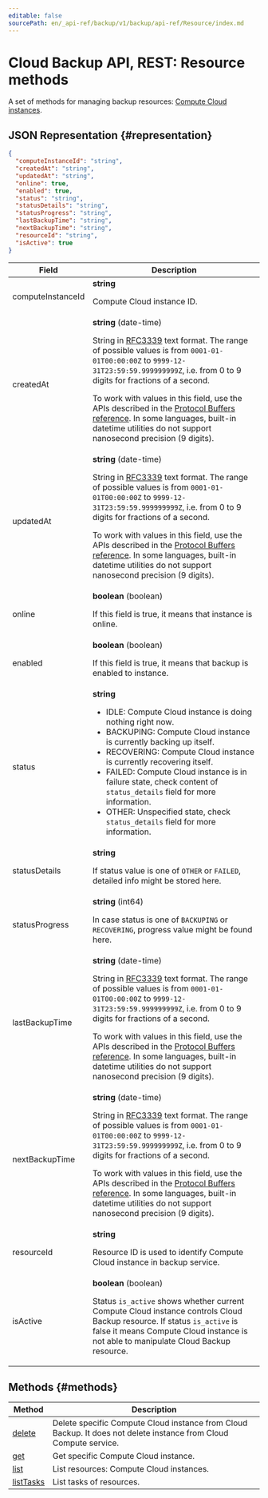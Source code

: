 ```yaml
---
editable: false
sourcePath: en/_api-ref/backup/v1/backup/api-ref/Resource/index.md
---
```


# Cloud Backup API, REST: Resource methods
A set of methods for managing backup resources: [Compute Cloud instances](/docs/backup/concepts/vm-connection#os).
## JSON Representation {#representation}
```json 
{
  "computeInstanceId": "string",
  "createdAt": "string",
  "updatedAt": "string",
  "online": true,
  "enabled": true,
  "status": "string",
  "statusDetails": "string",
  "statusProgress": "string",
  "lastBackupTime": "string",
  "nextBackupTime": "string",
  "resourceId": "string",
  "isActive": true
}
```
 
Field | Description
--- | ---
computeInstanceId | **string**<br><p>Compute Cloud instance ID.</p> 
createdAt | **string** (date-time)<br><p>String in <a href="https://www.ietf.org/rfc/rfc3339.txt">RFC3339</a> text format. The range of possible values is from ``0001-01-01T00:00:00Z`` to ``9999-12-31T23:59:59.999999999Z``, i.e. from 0 to 9 digits for fractions of a second.</p> <p>To work with values in this field, use the APIs described in the <a href="https://developers.google.com/protocol-buffers/docs/reference/overview">Protocol Buffers reference</a>. In some languages, built-in datetime utilities do not support nanosecond precision (9 digits).</p> 
updatedAt | **string** (date-time)<br><p>String in <a href="https://www.ietf.org/rfc/rfc3339.txt">RFC3339</a> text format. The range of possible values is from ``0001-01-01T00:00:00Z`` to ``9999-12-31T23:59:59.999999999Z``, i.e. from 0 to 9 digits for fractions of a second.</p> <p>To work with values in this field, use the APIs described in the <a href="https://developers.google.com/protocol-buffers/docs/reference/overview">Protocol Buffers reference</a>. In some languages, built-in datetime utilities do not support nanosecond precision (9 digits).</p> 
online | **boolean** (boolean)<br><p>If this field is true, it means that instance is online.</p> 
enabled | **boolean** (boolean)<br><p>If this field is true, it means that backup is enabled to instance.</p> 
status | **string**<br><ul> <li>IDLE: Compute Cloud instance is doing nothing right now.</li> <li>BACKUPING: Compute Cloud instance is currently backing up itself.</li> <li>RECOVERING: Compute Cloud instance is currently recovering itself.</li> <li>FAILED: Compute Cloud instance is in failure state, check content of ``status_details`` field for more information.</li> <li>OTHER: Unspecified state, check ``status_details`` field for more information.</li> </ul> 
statusDetails | **string**<br><p>If status value is one of ``OTHER`` or ``FAILED``, detailed info might be stored here.</p> 
statusProgress | **string** (int64)<br><p>In case status is one of ``BACKUPING`` or ``RECOVERING``, progress value might be found here.</p> 
lastBackupTime | **string** (date-time)<br><p>String in <a href="https://www.ietf.org/rfc/rfc3339.txt">RFC3339</a> text format. The range of possible values is from ``0001-01-01T00:00:00Z`` to ``9999-12-31T23:59:59.999999999Z``, i.e. from 0 to 9 digits for fractions of a second.</p> <p>To work with values in this field, use the APIs described in the <a href="https://developers.google.com/protocol-buffers/docs/reference/overview">Protocol Buffers reference</a>. In some languages, built-in datetime utilities do not support nanosecond precision (9 digits).</p> 
nextBackupTime | **string** (date-time)<br><p>String in <a href="https://www.ietf.org/rfc/rfc3339.txt">RFC3339</a> text format. The range of possible values is from ``0001-01-01T00:00:00Z`` to ``9999-12-31T23:59:59.999999999Z``, i.e. from 0 to 9 digits for fractions of a second.</p> <p>To work with values in this field, use the APIs described in the <a href="https://developers.google.com/protocol-buffers/docs/reference/overview">Protocol Buffers reference</a>. In some languages, built-in datetime utilities do not support nanosecond precision (9 digits).</p> 
resourceId | **string**<br><p>Resource ID is used to identify Compute Cloud instance in backup service.</p> 
isActive | **boolean** (boolean)<br><p>Status ``is_active`` shows whether current Compute Cloud instance controls Cloud Backup resource. If status ``is_active`` is false it means Compute Cloud instance is not able to manipulate Cloud Backup resource.</p> 

## Methods {#methods}
Method | Description
--- | ---
[delete](delete.md) | Delete specific Compute Cloud instance from Cloud Backup. It does not delete instance from Cloud Compute service.
[get](get.md) | Get specific Compute Cloud instance.
[list](list.md) | List resources: Compute Cloud instances.
[listTasks](listTasks.md) | List tasks of resources.